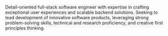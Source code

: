 Detail-oriented full-stack software engineer with expertise in crafting exceptional user experiences and scalable backend solutions. Seeking to lead development of innovative software products, leveraging strong problem-solving skills, technical and research proficiency, and creative first principles thinking. 